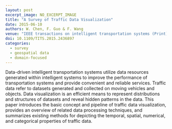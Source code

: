 ```yaml
---
layout: post
excerpt_image: NO_EXCERPT_IMAGE
title: "A Survey of Traffic Data Visualization"
date: 2015-06-10
authors: W. Chen, F. Guo & F. Wang
venue: "IEEE transactions on intelligent transportation systems (Print)"
doi: 10.1109/TITS.2015.2436897
categories:
  - survey
  - geospatial data
  - domain-focused
---
```

Data-driven intelligent transportation systems utilize data resources generated within intelligent systems to improve the performance of transportation systems and provide convenient and reliable services. Traffic data refer to datasets generated and collected on moving vehicles and objects. Data visualization is an efficient means to represent distributions and structures of datasets and reveal hidden patterns in the data. This paper introduces the basic concept and pipeline of traffic data visualization, provides an overview of related data processing techniques, and summarizes existing methods for depicting the temporal, spatial, numerical, and categorical properties of traffic data.

